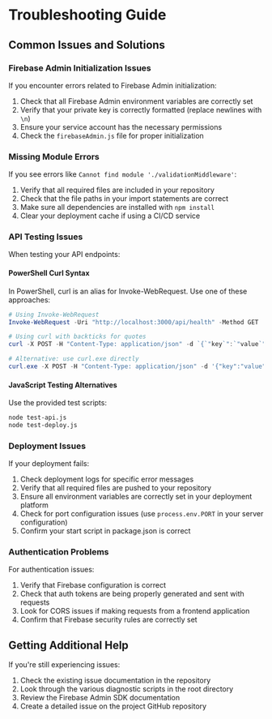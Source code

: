 # Troubleshooting Guide

## Common Issues and Solutions

### Firebase Admin Initialization Issues
If you encounter errors related to Firebase Admin initialization:

1. Check that all Firebase Admin environment variables are correctly set
2. Verify that your private key is correctly formatted (replace newlines with `\n`)
3. Ensure your service account has the necessary permissions
4. Check the `firebaseAdmin.js` file for proper initialization

### Missing Module Errors
If you see errors like `Cannot find module './validationMiddleware'`:

1. Verify that all required files are included in your repository
2. Check that the file paths in your import statements are correct
3. Make sure all dependencies are installed with `npm install`
4. Clear your deployment cache if using a CI/CD service

### API Testing Issues
When testing your API endpoints:

#### PowerShell Curl Syntax
In PowerShell, curl is an alias for Invoke-WebRequest. Use one of these approaches:

```powershell
# Using Invoke-WebRequest
Invoke-WebRequest -Uri "http://localhost:3000/api/health" -Method GET

# Using curl with backticks for quotes
curl -X POST -H "Content-Type: application/json" -d `{`"key`":`"value`"`}` http://localhost:3000/api/endpoint

# Alternative: use curl.exe directly
curl.exe -X POST -H "Content-Type: application/json" -d '{"key":"value"}' http://localhost:3000/api/endpoint
```

#### JavaScript Testing Alternatives
Use the provided test scripts:

```bash
node test-api.js
node test-deploy.js
```

### Deployment Issues
If your deployment fails:

1. Check deployment logs for specific error messages
2. Verify that all required files are pushed to your repository
3. Ensure all environment variables are correctly set in your deployment platform
4. Check for port configuration issues (use `process.env.PORT` in your server configuration)
5. Confirm your start script in package.json is correct

### Authentication Problems
For authentication issues:

1. Verify that Firebase configuration is correct
2. Check that auth tokens are being properly generated and sent with requests
3. Look for CORS issues if making requests from a frontend application
4. Confirm that Firebase security rules are correctly set

## Getting Additional Help
If you're still experiencing issues:

1. Check the existing issue documentation in the repository
2. Look through the various diagnostic scripts in the root directory
3. Review the Firebase Admin SDK documentation
4. Create a detailed issue on the project GitHub repository
